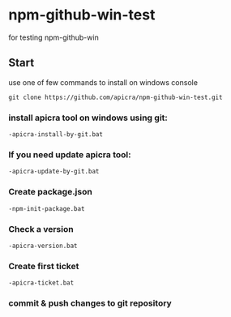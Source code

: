 # npm-github-win-test
for testing npm-github-win

## Start
use one of few commands to install on windows console

    git clone https://github.com/apicra/npm-github-win-test.git

### install apicra tool on windows using git:

    -apicra-install-by-git.bat


### If you need update apicra tool:

    -apicra-update-by-git.bat


### Create package.json

    -npm-init-package.bat

### Check a version

    -apicra-version.bat


### Create first ticket

    -apicra-ticket.bat

### commit &  push changes to git repository
